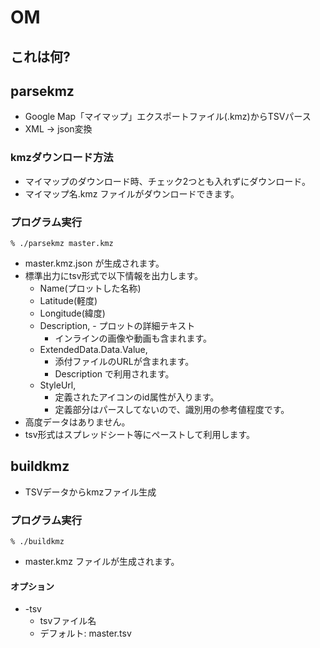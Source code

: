 OM
==

## これは何?

## parsekmz
- Google Map「マイマップ」エクスポートファイル(.kmz)からTSVパース
- XML -> json変換

### kmzダウンロード方法
- マイマップのダウンロード時、チェック2つとも入れずにダウンロード。
- マイマップ名.kmz ファイルがダウンロードできます。

### プログラム実行

```
% ./parsekmz master.kmz
```
- master.kmz.json が生成されます。
- 標準出力にtsv形式で以下情報を出力します。
    - Name(プロットした名称)
    - Latitude(軽度)
    - Longitude(緯度)
    - Description, - プロットの詳細テキスト
        - インラインの画像や動画も含まれます。
    - ExtendedData.Data.Value,
        - 添付ファイルのURLが含まれます。
        - Description で利用されます。
    - StyleUrl,
        - 定義されたアイコンのid属性が入ります。
        - 定義部分はパースしてないので、識別用の参考値程度です。
- 高度データはありません。
- tsv形式はスプレッドシート等にペーストして利用します。

## buildkmz
- TSVデータからkmzファイル生成

### プログラム実行

```
% ./buildkmz
```

- master.kmz ファイルが生成されます。

#### オプション
- -tsv
    - tsvファイル名
    - デフォルト: master.tsv

